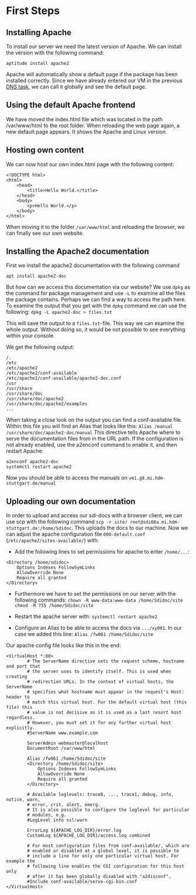 # First Steps

## Installing Apache

To install our server we need the latest version of Apache. We can install the version with the following command:

`aptitude install apache2`

Apache will automatically show a default page if the package has been installed correctly. Since we have already entered our VM in the previous [DNS task](/dns/transfer-dns-configurations), we can call it globally and see the default page.

## Using the default Apache frontend

We have moved the index.html file which was located in the path /var/www/html to the root folder. When reloading the web page again, a new default page appears. It shows the Apache and Linux version.

## Hosting own content

We can now host our own index.html page with the following content:

```ssh
<!DOCTYPE html>
<html>
    <head>
        <title>Hello World.</title>
    </head>
    <body>
        <p>Hello World.</p>
    </body>
</html>
```

When moving it to the folder `/var/www/html` and reloading the browser, we can finally see our own website.

## Installing the Apache2 documentation

First we install the apache2 documentation with the following command

```ssh
apt install apache2-doc
```

But how can we access this documentation via our website?
We use `dpkg` as the command for package management and use `-L` to examine all the files the package contains. Perhaps we can find a way to access the path here. To examine the output that you get with the `dpkg` command we can use the following:
`dpkg -L apache2-doc > files.txt`

This will save the output to a `files.txt`-file. This way we can examine the whole output. Without doing so, it would be not possible to see everything within your console.

We get the following output:

```ssh
/.
/etc
/etc/apache2
/etc/apache2/conf-available
/etc/apache2/conf-available/apache2-doc.conf
/usr
/usr/share
/usr/share/doc
/usr/share/doc/apache2
/usr/share/doc/apache2/examples
...
```

When taking a close look on the output you can find a conf-available file.
Within this file you will find an Alias that looks like this: `Alias /manual /usr/share/doc/apache2-doc/manual`
This directive tells Apache where to serve the documentation files from in the URL path.
If the configuration is not already enabled, use the a2enconf command to enable it, and then restart Apache:

```ssh
a2enconf apache2-doc
systemctl restart apache2
```

Now you should be able to access the manuals on `vm1.g8.mi.hdm-stuttgart.de/manual`

## Uploading our own documentation

In order to upload and access our sdi-docs with a browser client, we can use scp with the following command `scp -r site/ root@sdi08a.mi.hdm-stuttgart.de:/home/Sdidoc`.
This uploads the docs to our machine. Now we can adjust the apache configuration file `000-default.conf` (`/etc/apache2/sites-available/`) with:

- Add the following lines to set permissions for apache to enter `/home/...`:

```ssh
<Directory /home/sdidoc>
    Options Indexes FollowSymLinks
    AllowOverride None
    Require all granted
</Directory>
```

- Furthermore we have to set the permissions on our server with the following commands:
  `chown -R www-data:www-data /home/Sdidoc/site`
  `chmod -R 755 /home/Sdidoc/site`

- Restart the apache server with: `systemctl restart apache2`
- Configure an Alias to be able to access the docs via `.../xy001`. In our case we added this line: `Alias /fw061 /home/Sdidoc/site`

Our apache config file looks like this in the end:

```ssh
<VirtualHost *:80>
        # The ServerName directive sets the request scheme, hostname and port that
        # the server uses to identify itself. This is used when creating
        # redirection URLs. In the context of virtual hosts, the ServerName
        # specifies what hostname must appear in the request's Host: header to
        # match this virtual host. For the default virtual host (this file) this
        # value is not decisive as it is used as a last resort host regardless.
        # However, you must set it for any further virtual host explicitly.
        #ServerName www.example.com

        ServerAdmin webmaster@localhost
        DocumentRoot /var/www/html

        Alias /fw061 /home/Sdidoc/site
        <Directory /home/Sdidoc/site>
            Options Indexes FollowSymLinks
            AllowOverride None
            Require all granted
        </Directory>

        # Available loglevels: trace8, ..., trace1, debug, info, notice, warn,
        # error, crit, alert, emerg.
        # It is also possible to configure the loglevel for particular
        # modules, e.g.
        #LogLevel info ssl:warn

        ErrorLog ${APACHE_LOG_DIR}/error.log
        CustomLog ${APACHE_LOG_DIR}/access.log combined

        # For most configuration files from conf-available/, which are
        # enabled or disabled at a global level, it is possible to
        # include a line for only one particular virtual host. For example the
        # following line enables the CGI configuration for this host only
        # after it has been globally disabled with "a2disconf".
        #Include conf-available/serve-cgi-bin.conf
</VirtualHost>
```
